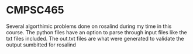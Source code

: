 # CMPSC465
Several algorthimic problems done on rosalind during my time in this course. The python files have an option to parse through input files like the txt files included.
The out.txt files are what were generated to validate the output sumbitted for rosalind
